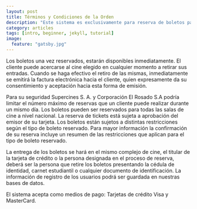 ```yaml
---
layout: post
title: Términos y Condiciones de la Orden
description: "Este sistema es exclusivamente para reserva de boletos para funciones de cintas cinematográficas."
category: articles
tags: [intro, beginner, jekyll, tutorial]
image:
  feature: "gatsby.jpg"
---
```


Los boletos una vez reservados, estarán disponibles inmediatamente. El cliente puede acercarse al cine elegido en cualquier momento a retirar sus entradas. Cuando se haga efectivo el retiro de las mismas, inmediatamente se emitirá la factura electrónica hacia el cliente, quien expresamente da su consentimiento y aceptación hacia esta forma de emisión.


Para su seguridad Supercines S. A. y Corporación El Rosado S.A podría limitar el número máximo de reservas que un cliente puede realizar durante un mismo día. Los boletos pueden ser reservados para todas las salas de cine a nivel nacional. La reserva de tickets está sujeta a aprobación del emisor de su tarjeta. Los boletos están sujetos a distintas restricciones según el tipo de boleto reservado. Para mayor información la confirmación de su reserva incluye un resumen de las restricciones que aplican para el tipo de boleto reservado.














La entrega de los boletos se hará en el mismo complejo de cine, el titular de la tarjeta de crédito o la persona designada en el proceso de reserva, deberá ser la persona que retire los boletos presentando la cédula de identidad, carnet estudiantil o cualquier documento de identificación. La información de registro de los usuarios podrá ser guardada en nuestras bases de datos.
















El sistema acepta como medios de pago: Tarjetas de crédito Visa y MasterCard.



